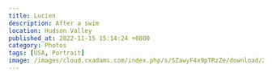 ```yaml
---
title: Lucien
description: After a swim
location: Hudson Valley
published_at: 2022-11-15 15:14:24 +0800
category: Photos
tags: [USA, Portrait]
image: /images/cloud.cxadams.com/index.php/s/SZawyF4x9pTRzZe/download/20180805-1821_Shookville_L1003494-0.jpg
---
```

